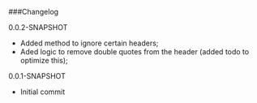 ###Changelog

0.0.2-SNAPSHOT
- Added method to ignore certain headers;
- Aded logic to remove double quotes from the header (added todo to optimize this);

0.0.1-SNAPSHOT
- Initial commit